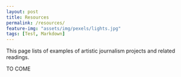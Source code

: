 ```yaml
---
layout: post
title: Resources
permalink: /resources/
feature-img: "assets/img/pexels/lights.jpg"
tags: [Test, Markdown]
---
```

This page lists of examples of artistic journalism projects and related readings.

TO COME